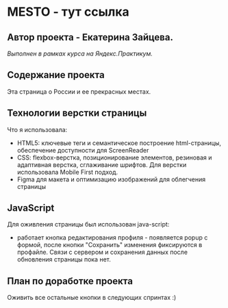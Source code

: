 # MESTO - тут ссылка
## Автор проекта - Екатерина Зайцева.
*Выполнен в рамках курса на Яндекс.Практикум.*

## Содержание проекта
Эта страница о России и ее прекрасных местах.

## Технологии верстки страницы
Что я использовала:
* HTML5: ключевые теги и семантическое построение html-страницы, обеспечение доступности для ScreenReader
* CSS: flexbox-верстка, позиционирование элементов, резиновая и адаптивная верстка, сглаживание шрифтов. Для верстки использовала Mobile First подход.
* Figma для макета и оптимизацию изображений для облегчения страницы

## JavaScript
Для оживления страницы был использован java-script:
* работает кнопка редактирования профиля - появляется popup с формой, после кнопки "Сохранить" изменения фиксируются в профайле. Связи с сервером и сохранения данных после обновления страницы пока нет.


## План по доработке проекта
Оживить все остальные кнопки в следующих спринтах :)
